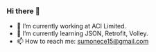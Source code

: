 ### Hi there 👋

- 🔭 I’m currently working at ACI Limited.
- 🌱 I’m currently learning JSON, Retrofit, Volley.
- 📫 How to reach me: sumonece15@gmail.com

